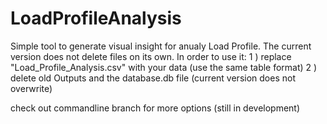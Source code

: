 # LoadProfileAnalysis

Simple tool to generate visual insight for anualy Load Profile.
The current version does not delete files on its own.
In order to use it:
1 ) replace "Load_Profile_Analysis.csv" with your data (use the same table format)
2 ) delete old Outputs and the database.db file (current version does not overwrite)

check out commandline branch for more options (still in development)
